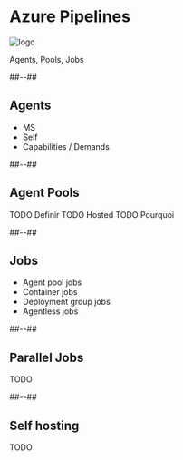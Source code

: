 <!-- .slide: class="transition bg-blue" -->

# Azure Pipelines
![logo](./assets/images/services/pipelines/logo.svg)

Agents, Pools, Jobs

##--##
## Agents
- MS
- Self
- Capabilities / Demands

##--##
## Agent Pools
TODO Definir
TODO Hosted 
TODO Pourquoi


##--##
## Jobs

- Agent pool jobs
- Container jobs
- Deployment group jobs
- Agentless jobs


##--##
## Parallel Jobs
TODO 



##--##
## Self hosting
TODO 
